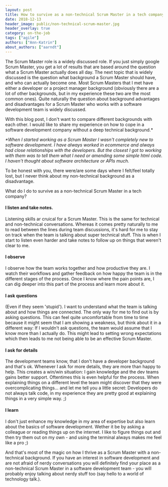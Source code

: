 ```yaml
---
layout: post
title: How to survive as a non-technical Scrum Master in a tech company?
date: 2018-12-13
header_image: public/non-technical-scrum-master.jpg
header_overlay: true
category: on-the-job
tags: ["agile"]
authors: ["Ann-Katrin"]
about_authors: ["aarndt"]
---
```


The Scrum Master role is a widely discussed role.
If you just simply google Scrum Master, you get a lot of results that are based around the question what a Scrum Master actually does all day.
The next topic that is widely discussed is the question what background a Scrum Master should have, and who can actually become one.
Most Scrum Masters that I met have either a developer or a project manager background (obviously there are a lot of other backgrounds, but in my experience these two are the most common ones).
Quite naturally the question about background advantages and disadvantages for a Scrum Master who works with a software development team is widely discussed.

With this blog post, I don't want to compare different backgrounds with each other.
I would like to share my experience on how to cope in a software development company without a deep technical background.*

_*When I started working as a Scrum Master I wasn't completely new to software development. 
I have always worked in ecommerce and always had close relationships with the developers. But the closest I got to working with them was to tell them what I need or amending some simple html code.
I haven't thought about software architecture or APIs much._

To be honest with you, there were/are some days where I felt/feel totally lost, but I never think about my non-technical background as a disadvantage.

What do I do to survive as a non-technical Scrum Master in a tech company?

#### I listen and take notes.
Listening skills ar cruical for a Scrum Master.
This is the same for technical and non-technical conversations.
Whereas it comes pretty naturally to me to read between the lines during team discussions, it's hard for me to stay on track when the team is talking about super technical stuff.
This is when I start to listen even harder and take notes to follow up on things that weren't clear to me.
#### I observe
I observe how the team works together and how productive they are.
I watch their workflows and gather feedback on how happy the team is in the different stages of the process.
Once I know where the pain points are, I can dig deeper into this part of the process and learn more about it.
#### I ask questions
(Even if they seem 'stupid').
I want to understand what the team is talking about and how things are connected.
The only way for me to find out is by asking questions.
This can feel quite uncomfortable from time to time because it might seem that I am showing a weakness, but think about it in a different way: If I wouldn't ask questions, the team would assume that I know more than I actually do.
This might lead to setting wrong expectations which then leads to me not being able to be an effective Scrum Master.
#### I ask for details
The development teams know, that I don't have a developer background and that's ok.
Whenever I ask for more details, they are more than happy to help.
This creates a win/win situation: I gain knowledge and the dev teams gains better support.
Oftentimes this is even helpful for the process.
When explaining things on a different level the team might discover that they were overcomplicating things... and let me tell you a little secret: Developers do not always talk code, in my experience they are pretty good at explaining things in a very simple way. ;)
#### I learn
I don't just enhance my knowledge in my area of expertise but also learn about the basics of software development.
Wether it be by asking a colleague or reading things up on the internet.
I like to figure things out and then try them out on my own - and using the terminal always makes me feel like a pro ;)



And that's most of the magic on how I thrive as a Scrum Master with a non-technical background.
If you have an interest in software development and are not afraid of nerdy conversations you will definitely find your place as a non-technical Scrum Master in a software development team - you will probably enjoy talking about nerdy stuff too (say hello to a world of technology talk.). 
